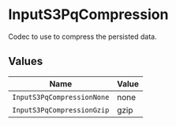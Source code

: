 # InputS3PqCompression

Codec to use to compress the persisted data.


## Values

| Name                       | Value                      |
| -------------------------- | -------------------------- |
| `InputS3PqCompressionNone` | none                       |
| `InputS3PqCompressionGzip` | gzip                       |
